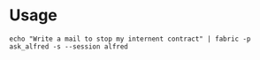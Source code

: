 # Usage

`echo "Write a mail to stop my internent contract" | fabric -p ask_alfred -s --session alfred`